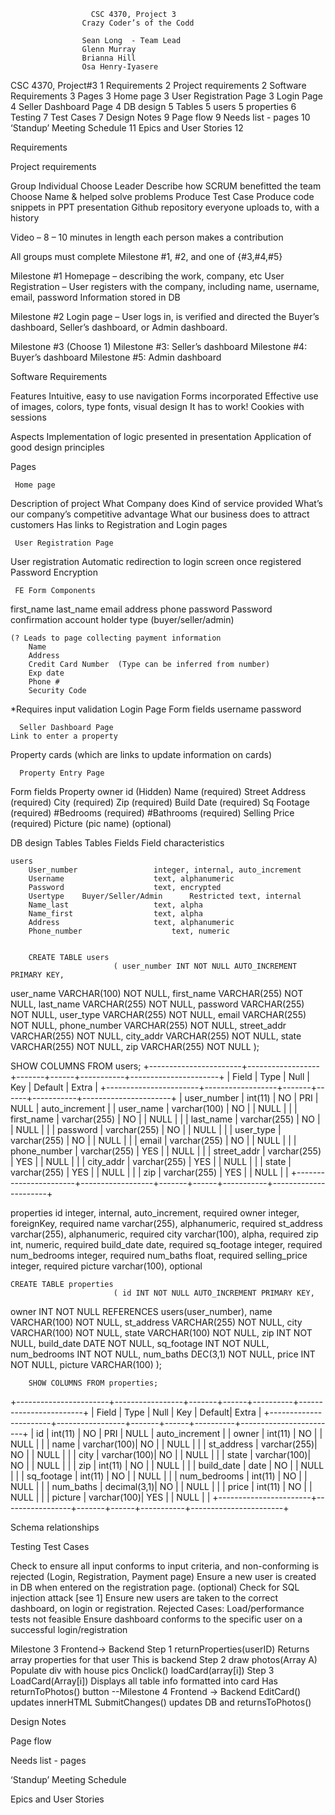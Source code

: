 					  CSC 4370, Project 3
					Crazy Coder’s of the Codd
				
					Sean Long  - Team Lead
					Glenn Murray
					Brianna Hill
					Osa Henry-Iyasere

CSC 4370, Project#3	1
Requirements	2
Project requirements	2
Software Requirements	3
Pages	3
Home page	3
User Registration Page	3
Login Page	4
Seller Dashboard Page	4
DB design	5
Tables	5
users	5
properties	6
Testing	7
Test Cases	7
Design Notes	9
Page flow	9
Needs list - pages	10
‘Standup’ Meeting Schedule	11
Epics and User Stories	12




Requirements



Project requirements

Group	Individual
Choose Leader	Describe how SCRUM benefitted the team
Choose Name	      & helped solve problems
Produce Test Case
Produce code snippets in PPT presentation
Github repository everyone uploads to, with a history

Video – 8 – 10 minutes in length	each person makes a contribution


All groups must complete Milestone #1, #2, and one of {#3,#4,#5}




Milestone #1
	Homepage – describing the work, company, etc
	User Registration – User registers with the company, including name, username, email, password
				Information stored in DB

Milestone #2
Login page – User logs in, is verified and directed the Buyer’s dashboard, Seller’s dashboard, or Admin dashboard.

Milestone #3  (Choose 1)
	Milestone #3:	Seller’s dashboard
	Milestone #4:	Buyer’s dashboard
	Milestone #5:	Admin dashboard



Software Requirements

Features
	Intuitive, easy to use navigation
	Forms incorporated
	Effective use of images, colors, type fonts, visual design
	It has to work!
	Cookies with sessions

Aspects
	Implementation of logic presented in presentation
	Application of good design principles

Pages

     Home page

Description of project
What Company does
Kind of service provided
What’s our company’s competitive advantage
What our business does to attract customers
Has links to Registration and Login pages

     User Registration Page

User registration
Automatic redirection to login screen once registered
Password Encryption

     FE Form Components
first_name
last_name
email address
phone
password
Password confirmation
account holder type (buyer/seller/admin)

	(? Leads to page collecting payment information
		Name
		Address
		Credit Card Number  (Type can be inferred from number)
		Exp date
		Phone #
		Security Code

*Requires input validation 
      Login Page
Form fields
username
password

      Seller Dashboard Page
	Link to enter a property
Property cards (which are links to update information on cards)

      Property Entry Page
Form fields
Property owner id	(Hidden)
Name		(required)
Street Address	(required)
City		(required)
Zip		(required)
Build Date	(required)
Sq Footage	(required)
#Bedrooms	(required)
#Bathrooms	(required)
Selling Price	(required)
Picture (pic name)	(optional)

 

DB design
       Tables
	Tables    Fields						Field characteristics
	
	users
		User_number					integer, internal, auto_increment
		Username					text, alphanumeric
		Password					text, encrypted
		Usertype	Buyer/Seller/Admin		Restricted text, internal
		Name_last					text, alpha
		Name_first					text, alpha
		Address						text, alphanumeric
		Phone_number					text, numeric


     	CREATE TABLE users 
                           ( user_number INT NOT NULL AUTO_INCREMENT PRIMARY KEY, 
user_name VARCHAR(100) NOT NULL, 
first_name VARCHAR(255) NOT NULL,
last_name VARCHAR(255) NOT NULL,
password VARCHAR(255) NOT NULL,
user_type VARCHAR(255) NOT NULL,
email VARCHAR(255) NOT NULL,
phone_number VARCHAR(255) NOT NULL,
street_addr VARCHAR(255) NOT NULL,
city_addr  VARCHAR(255) NOT NULL,
state  VARCHAR(255) NOT NULL,
zip VARCHAR(255) NOT NULL );
 
SHOW COLUMNS FROM users;
+-----------------------+------------------+-------+------+-----------+----------------------+
| Field        	     | Type               | Null | Key | Default | Extra            	 |
+-----------------------+------------------+-------+------+-----------+----------------------+
| user_number      | int(11)	  | NO   | PRI  | NULL    | auto_increment |
| user_name	    | varchar(100) | NO   |         | NULL    |			 |
| first_name     	    | varchar(255) | NO   |         | NULL    |                 	 |
| last_name    	    | varchar(255) | NO   |         | NULL    |               	 |
| password     	    | varchar(255) | NO   |         | NULL    |               	 |
| user_type    	    | varchar(255) | NO   |         | NULL    |               	 |
| email 		    | varchar(255) | NO   |         | NULL    |			 |
| phone_number  | varchar(255) | YES  |         | NULL    |               		 |
| street_addr	    | varchar(255) | YES  |         | NULL    |               		 |
| city_addr	    | varchar(255) | YES  |         | NULL    |               		 |
| state		    | varchar(255) | YES  |         | NULL    |               		 |
| zip   		    | varchar(255) | YES  |         | NULL    |               		 |
+-----------------------+------------------+-------+------+-----------+----------------------+

properties
		id					integer, internal, auto_increment, required
owner					integer, foreignKey, required
name					varchar(255), alphanumeric, required
st_address				varchar(255), alphanumeric, required
city					varchar(100), alpha, required
zip					int, numeric, required
build_date				date, required
sq_footage				integer, required
num_bedrooms				integer, required
num_baths				float, required
selling_price				integer, required
picture					varchar(100), optional

	CREATE TABLE properties 
                           ( id INT NOT NULL AUTO_INCREMENT PRIMARY KEY, 
owner INT NOT NULL REFERENCES users(user_number), 
name VARCHAR(100) NOT NULL, 
st_address VARCHAR(255) NOT NULL, 
city VARCHAR(100) NOT NULL, 
state VARCHAR(100) NOT NULL,
zip INT NOT NULL, 
build_date DATE NOT NULL, 
sq_footage INT NOT NULL, 
num_bedrooms INT NOT NULL, 
num_baths DEC(3,1) NOT NULL, 
price INT NOT NULL, 
picture VARCHAR(100) );

      	SHOW COLUMNS FROM properties;
+-----------------------+-----------------+-------+------+----------+------------------------+
| Field        	     | Type         	 | Null | Key | Default| Extra          	 |
+-----------------------+-----------------+-------+------+----------+------------------------+
| id                           | int(11) 	 | NO   | PRI | NULL    | auto_increment  |
| owner        	    | int(11)	 | NO   |        | NULL    |                		 |
| name         	    | varchar(100)| NO   |        | NULL    |                		 |
| st_address	    | varchar(255)| NO   |        | NULL    |                		 |
| city 		    | varchar(100)| NO   |        | NULL    |                		 |
| state		    | varchar(100)| NO   |        | NULL    |                		 |
| zip 		    | int(11) 	 | NO   |        | NULL    |                		 |
| build_date 	    | date 	 | NO   |        | NULL    |                		 |
| sq_footage 	    | int(11)  	 | NO   |        | NULL    |                		 |
| num_bedrooms | int(11) 	 | NO   |        | NULL    |                		 |
| num_baths    	    | decimal(3,1)| NO    |        | NULL    |                		 |
| price        	    | int(11)      	 | NO   |        | NULL    |                		 |
| picture      	    | varchar(100)| YES  |         | NULL    |                		 |
+-----------------------+-----------------+-------+------+-----------+-----------------------+



  Schema relationships





Testing
Test Cases

Check to ensure all input conforms to input criteria, and non-conforming is rejected (Login, Registration, Payment page)
Ensure a new user is created in DB when entered on the registration page.
(optional) Check for SQL injection attack [see 1]
Ensure new users are taken to the correct dashboard, on login or registration.
Rejected Cases: Load/performance tests not feasible
Ensure dashboard conforms to the specific user on a successful login/registration
 






Milestone 3 Frontend-> Backend 
Step 1 returnProperties(userID) Returns array properties for that user This is backend 
Step 2 draw photos(Array A) Populate div with house pics Onclick() loadCard(array[i]) 
Step 3 LoadCard(Array[i]) Displays all table info formatted into card Has returnToPhotos() button 
--Milestone 4 Frontend ->
 Backend EditCard() 
     updates innerHTML 
     SubmitChanges() 
     updates DB and returnsToPhotos()



Design Notes

Page flow



Needs list - pages

‘Standup’ Meeting Schedule


Epics and User Stories


